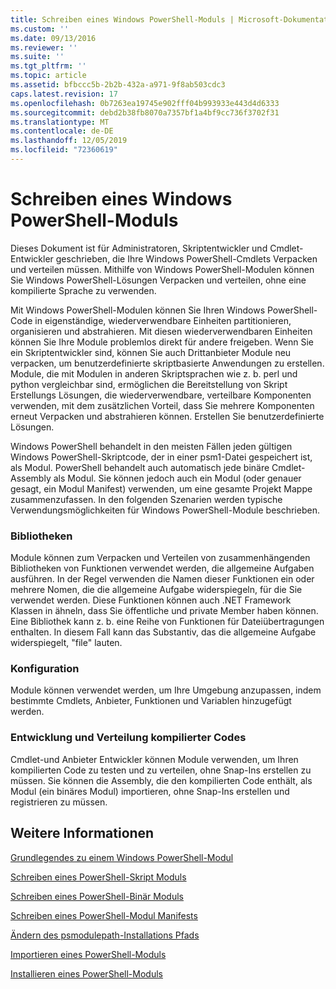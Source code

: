 ```yaml
---
title: Schreiben eines Windows PowerShell-Moduls | Microsoft-Dokumentation
ms.custom: ''
ms.date: 09/13/2016
ms.reviewer: ''
ms.suite: ''
ms.tgt_pltfrm: ''
ms.topic: article
ms.assetid: bfbccc5b-2b2b-432a-a971-9f8ab503cdc3
caps.latest.revision: 17
ms.openlocfilehash: 0b7263ea19745e902fff04b993933e443d4d6333
ms.sourcegitcommit: debd2b38fb8070a7357bf1a4bf9cc736f3702f31
ms.translationtype: MT
ms.contentlocale: de-DE
ms.lasthandoff: 12/05/2019
ms.locfileid: "72360619"
---
```

# <a name="writing-a-windows-powershell-module"></a>Schreiben eines Windows PowerShell-Moduls

Dieses Dokument ist für Administratoren, Skriptentwickler und Cmdlet-Entwickler geschrieben, die Ihre Windows PowerShell-Cmdlets Verpacken und verteilen müssen. Mithilfe von Windows PowerShell-Modulen können Sie Windows PowerShell-Lösungen Verpacken und verteilen, ohne eine kompilierte Sprache zu verwenden.

Mit Windows PowerShell-Modulen können Sie Ihren Windows PowerShell-Code in eigenständige, wiederverwendbare Einheiten partitionieren, organisieren und abstrahieren. Mit diesen wiederverwendbaren Einheiten können Sie Ihre Module problemlos direkt für andere freigeben. Wenn Sie ein Skriptentwickler sind, können Sie auch Drittanbieter Module neu verpacken, um benutzerdefinierte skriptbasierte Anwendungen zu erstellen. Module, die mit Modulen in anderen Skriptsprachen wie z. b. perl und python vergleichbar sind, ermöglichen die Bereitstellung von Skript Erstellungs Lösungen, die wiederverwendbare, verteilbare Komponenten verwenden, mit dem zusätzlichen Vorteil, dass Sie mehrere Komponenten erneut Verpacken und abstrahieren können. Erstellen Sie benutzerdefinierte Lösungen.

Windows PowerShell behandelt in den meisten Fällen jeden gültigen Windows PowerShell-Skriptcode, der in einer psm1-Datei gespeichert ist, als Modul. PowerShell behandelt auch automatisch jede binäre Cmdlet-Assembly als Modul. Sie können jedoch auch ein Modul (oder genauer gesagt, ein Modul Manifest) verwenden, um eine gesamte Projekt Mappe zusammenzufassen. In den folgenden Szenarien werden typische Verwendungsmöglichkeiten für Windows PowerShell-Module beschrieben.

### <a name="libraries"></a>Bibliotheken

Module können zum Verpacken und Verteilen von zusammenhängenden Bibliotheken von Funktionen verwendet werden, die allgemeine Aufgaben ausführen. In der Regel verwenden die Namen dieser Funktionen ein oder mehrere Nomen, die die allgemeine Aufgabe widerspiegeln, für die Sie verwendet werden. Diese Funktionen können auch .NET Framework Klassen in ähneln, dass Sie öffentliche und private Member haben können. Eine Bibliothek kann z. b. eine Reihe von Funktionen für Dateiübertragungen enthalten. In diesem Fall kann das Substantiv, das die allgemeine Aufgabe widerspiegelt, "file" lauten.

### <a name="configuration"></a>Konfiguration

Module können verwendet werden, um Ihre Umgebung anzupassen, indem bestimmte Cmdlets, Anbieter, Funktionen und Variablen hinzugefügt werden.

### <a name="compiled-code-development-and-distribution"></a>Entwicklung und Verteilung kompilierter Codes

Cmdlet-und Anbieter Entwickler können Module verwenden, um Ihren kompilierten Code zu testen und zu verteilen, ohne Snap-Ins erstellen zu müssen. Sie können die Assembly, die den kompilierten Code enthält, als Modul (ein binäres Modul) importieren, ohne Snap-Ins erstellen und registrieren zu müssen.

## <a name="see-also"></a>Weitere Informationen

[Grundlegendes zu einem Windows PowerShell-Modul](./understanding-a-windows-powershell-module.md)

[Schreiben eines PowerShell-Skript Moduls](./how-to-write-a-powershell-script-module.md)

[Schreiben eines PowerShell-Binär Moduls](./how-to-write-a-powershell-binary-module.md)

[Schreiben eines PowerShell-Modul Manifests](how-to-write-a-powershell-module-manifest.md)

[Ändern des psmodulepath-Installations Pfads](./modifying-the-psmodulepath-installation-path.md)

[Importieren eines PowerShell-Moduls](./importing-a-powershell-module.md)

[Installieren eines PowerShell-Moduls](./installing-a-powershell-module.md)
